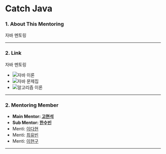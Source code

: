 # Catch Java

### 1. About This Mentoring
 자바 멘토링

* * *

### 2. Link
 자바 멘토링
- ![자바 이론](https://github.com/Catch-Java/Java-Theory)
- ![자바 문제집](https://github.com/Catch-Java/Java-Workbook)
- ![알고리즘 이론](https://github.com/khsexk/Alkorithm_Study)

* * *


### 2. Mentoring Member
- **Main Mentor: [고현석](https://github.com/khsexk)**
- **Sub Mentor: [한수빈](https://github.com/realhsb)**
- Menti: [이다현](https://github.com/dahyeon-da)
- Menti: [최유빈](https://github.com/cybin050300)
- Menti: [이현구](https://github.com/kugu98)
* * *




